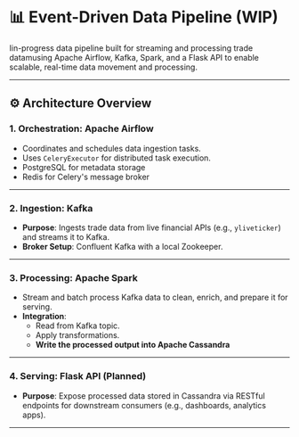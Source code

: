 # 📊 Event-Driven Data Pipeline (WIP)

Iin-progress data pipeline built for streaming and processing trade datamusing Apache Airflow, Kafka, Spark, and a Flask API to enable scalable, real-time data movement and processing.

---

## ⚙️ Architecture Overview


### 1. **Orchestration: Apache Airflow**
- Coordinates and schedules data ingestion tasks.
- Uses `CeleryExecutor` for distributed task execution.
- PostgreSQL for metadata storage
- Redis for Celery's message broker

---

### 2. **Ingestion: Kafka**
- **Purpose**: Ingests trade data from live financial APIs (e.g., `yliveticker`) and streams it to Kafka.
- **Broker Setup**: Confluent Kafka with a local Zookeeper.

---

### 3. **Processing: Apache Spark**
- Stream and batch process Kafka data to clean, enrich, and prepare it for serving.
- **Integration**:
  - Read from Kafka topic.
  - Apply transformations.
  - **Write the processed output into Apache Cassandra** 

---

### 4. **Serving: Flask API (Planned)**
- **Purpose**: Expose processed data stored in Cassandra via RESTful endpoints for downstream consumers (e.g., dashboards, analytics apps).

---
